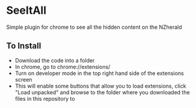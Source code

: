 # SeeItAll

Simple plugin for chrome to see all the hidden content on the NZherald


## To Install

- Download the code into a folder
- In chrome, go to chrome://extensions/
- Turn on developer mode in the top right hand side of the extensions screen
- This will enable some buttons that allow you to load extensions,  click "Load unpacked" and browse to the folder where you downloaded the files in this repository to
